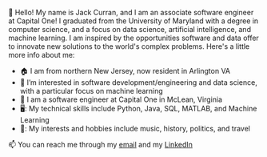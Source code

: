 👋 Hello! My name is Jack Curran, and I am an associate software engineer at Capital One! I graduated from the University of Maryland with a degree in computer science, and a focus on data science, artificial intelligence, and machine learning. I am inspired by the opportunities software and data offer to innovate new solutions to the world's complex problems. Here's a little more info about me:

- 🏠 I am from northern New Jersey, now resident in Arlington VA
- 👀 I’m interested in software development/engineering and data science, with a particular focus on machine learning
- 🏢 I am a software engineer at Capital One in McLean, Virginia
- 🖥️: My technical skills include Python, Java, SQL, MATLAB, and Machine Learning
- 🎵: My interests and hobbies include music, history, politics, and travel

📫 You can reach me through my [email](jackcurran49@gmail.com) and my [LinkedIn](https://www.linkedin.com/in/jackcurran49/)
